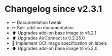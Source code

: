 # Changelog since v2.3.1
- ✏ Documentation tweak 
- ✏ Split add-on documentation 
- ⬆ Upgrades add-on base image to v5.2.1 
- ⬆ Upgrades AirConnect to 0.2.25.0 
- 🔨 Implement OCI image specification on labels 
- ⬆ Upgrades add-on base image to v5.2.0 
